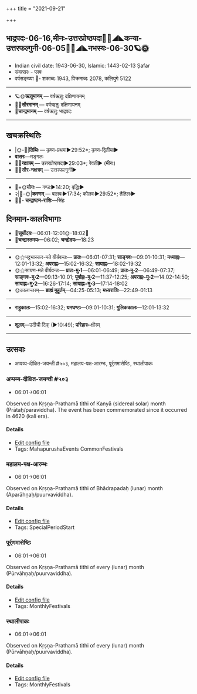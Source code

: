 +++
title = "2021-09-21"

+++
## भाद्रपदः-06-16,मीनः-उत्तरप्रोष्ठपदा🌛🌌◢◣कन्या-उत्तरफल्गुनी-06-05🌌🌞◢◣नभस्यः-06-30🪐🌞
- Indian civil date: 1943-06-30, Islamic: 1443-02-13 Ṣafar
- संवत्सरः - प्लवः
- वर्षसङ्ख्या 🌛- शकाब्दः 1943, विक्रमाब्दः 2078, कलियुगे 5122
___________________
- 🪐🌞**ऋतुमानम्** — वर्षऋतुः दक्षिणायनम्
- 🌌🌞**सौरमानम्** — वर्षऋतुः दक्षिणायनम्
- 🌛**चान्द्रमानम्** — वर्षऋतुः भाद्रपदः
___________________


## खचक्रस्थितिः
- |🌞-🌛|**तिथिः** — कृष्ण-प्रथमा►29:52*; कृष्ण-द्वितीया►  
- **वासरः**—मङ्गलः  
- 🌌🌛**नक्षत्रम्** — उत्तरप्रोष्ठपदा►29:03*; रेवती► (मीनः)  
- 🌌🌞**सौर-नक्षत्रम्** — उत्तरफल्गुनी►  
___________________
- 🌛+🌞**योगः** — गण्डः►14:20; वृद्धिः►  
- २|🌛-🌞|**करणम्** — बालवः►17:34; कौलवः►29:52*; तैतिलः►  
- 🌌🌛- **चन्द्राष्टम-राशिः**—सिंहः  


## दिनमान-कालविभागाः
- 🌅**सूर्योदयः**—06:01-12:01🌞️-18:02🌇  
- 🌛**चन्द्रास्तमयः**—06:02; **चन्द्रोदयः**—18:23  
___________________
- 🌞⚝भट्टभास्कर-मते वीर्यवन्तः— **प्रातः**—06:01-07:31; **साङ्गवः**—09:01-10:31; **मध्याह्नः**—12:01-13:32; **अपराह्णः**—15:02-16:32; **सायाह्नः**—18:02-19:32  
- 🌞⚝सायण-मते वीर्यवन्तः— **प्रातः-मु॰1**—06:01-06:49; **प्रातः-मु॰2**—06:49-07:37; **साङ्गवः-मु॰2**—09:13-10:01; **पूर्वाह्णः-मु॰2**—11:37-12:25; **अपराह्णः-मु॰2**—14:02-14:50; **सायाह्नः-मु॰2**—16:26-17:14; **सायाह्नः-मु॰3**—17:14-18:02  
- 🌞कालान्तरम्— **ब्राह्मं मुहूर्तम्**—04:25-05:13; **मध्यरात्रिः**—22:49-01:13  
___________________
- **राहुकालः**—15:02-16:32; **यमघण्टः**—09:01-10:31; **गुलिककालः**—12:01-13:32  
___________________
- **शूलम्**—उदीची दिक् (►10:49); **परिहारः**–क्षीरम्  
___________________

## उत्सवाः
- अप्पय्य-दीक्षित-जयन्ती #५०३, महालय-पक्ष-आरम्भः, पूर्र्णमासेष्टिः, स्थालीपाकः
### अप्पय्य-दीक्षित-जयन्ती #५०३
- 06:01→06:01

Observed on Kṛṣṇa-Prathamā tithi of Kanyā (sidereal solar) month (Prātaḥ/paraviddha). The event has been commemorated since it occurred in 4620 (kali era).  


#### Details
- [Edit config file](https://github.com/jyotisham/adyatithi/tree/master/mahApuruSha/smArta-misc/sidereal_solar_month/tithi/06/16/appayya-dIkSita-jayantI.toml)
- Tags: MahapurushaEvents CommonFestivals


### महालय-पक्ष-आरम्भः
- 06:01→06:01

Observed on Kṛṣṇa-Prathamā tithi of Bhādrapadaḥ (lunar) month (Aparāhṇaḥ/puurvaviddha). 

#### Details
- [Edit config file](https://github.com/jyotisham/adyatithi/tree/master/devatA/pitR/lunar_month/tithi/06/16/mahAlaya-pakSa-ArambhaH.toml)
- Tags: SpecialPeriodStart


### पूर्र्णमासेष्टिः
- 06:01→06:01

Observed on Kṛṣṇa-Prathamā tithi of every (lunar) month (Pūrvāhṇaḥ/puurvaviddha). 

#### Details
- [Edit config file](https://github.com/jyotisham/adyatithi/tree/master/gRhya/general/lunar_month/tithi/00/16/pUrNamAseShTiH.toml)
- Tags: MonthlyFestivals


### स्थालीपाकः
- 06:01→06:01

Observed on Kṛṣṇa-Prathamā tithi of every (lunar) month (Pūrvāhṇaḥ/puurvaviddha). 

#### Details
- [Edit config file](https://github.com/jyotisham/adyatithi/tree/master/gRhya/general/lunar_month/tithi/00/16/sthAlIpAkaH_16.toml)
- Tags: MonthlyFestivals


